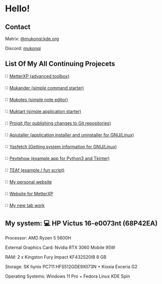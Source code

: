 # Hello!
## Contact
Matrix: [@mukonqi:kde.org](https://matrix.to/#/@mukonqi:kde.org)

Discord: [mukonqi](https://discord.com/channels/@me/980440858245623838)
## List Of My All Continuing Projecets
◻️ [MetterXP (advanced toolbox)](https://mukonqi.github.io/metterxp)

◻️ [Mukander (simple command starter)](https://github.com/MuKonqi/mukander)

◻️ [Mukotes (simple note editor)](https://github.com/MuKonqi/mukotes)

◻️ [Muktart (simple application starter)](https://github.com/MuKonqi/muktart)

◻️ [Projgit (for publishing changes to Git repositories)](https://github.com/MuKonqi/projgit)

◻️ [Apiutaller (application installer and uninstaller for GNU/Linux)](https://github.com/MuKonqi/apiutaller)

◻️ [Yasfetch (Getting system information for GNU/Linux)](https://github.com/MuKonqi/yasfetch)

◻️ [Peytehow (example app for Python3 and Tkinter)](https://github.com/MuKonqi/peytehow)

◻️ [TEAf (example / fun script)](https://github.com/MuKonqi/teaf)

◻️ [My personal website](https://github.com/MuKonqi/mukonqi.github.io)

◻️ [Website for MetterXP](https://github.com/MuKonqi/metterxp/tree/site)

◻️ [My new tab work](https://github.com/MuKonqi/newtab)

## My system: 💻 HP Victus 16-e0073nt (68P42EA)

Processor: AMD Ryzen 5 5600H

External Graphics Card: Nvidia RTX 3060 Mobile 95W

RAM: 2 x Kingston Fury Impact KF432S20IB 8 GB

Storage: SK hynix PC711 HFS512GDE9X073N + Kioxia Exceria G2

Operating Systems: Windows 11 Pro + Fedora Linux KDE Spin
